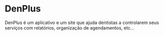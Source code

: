 # DenPlus

DenPlus é um aplicativo e um site que ajuda dentistas a controlarem seus serviços com relatórios, organização de agendamentos, etc...
